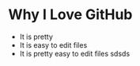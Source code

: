 # Why I Love GitHub

* It is pretty
* It is easy to edit files
* It is pretty easy to edit files
sdsds

